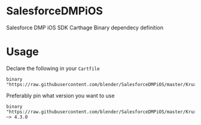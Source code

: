 # SalesforceDMPiOS
Salesforce DMP iOS SDK Carthage Binary dependecy definition

# Usage

Declare the following in your `Cartfile`

```
binary "https://raw.githubusercontent.com/blender/SalesforceDMPiOS/master/Krux.json"
```

Preferably pin what version you want to use

```
binary "https://raw.githubusercontent.com/blender/SalesforceDMPiOS/master/Krux.json" ~> 4.3.0
```
